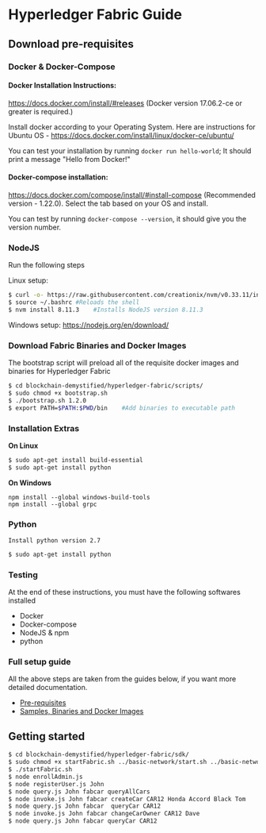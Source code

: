 # Hyperledger Fabric Guide

## Download pre-requisites

### Docker & Docker-Compose

#### Docker Installation Instructions: 
https://docs.docker.com/install/#releases (Docker version 17.06.2-ce or greater is required.)

Install docker according to your Operating System. Here are instructions for Ubuntu OS - https://docs.docker.com/install/linux/docker-ce/ubuntu/ 

You can test your installation by running `docker run hello-world`; It should print a message "Hello from Docker!"

#### Docker-compose installation: 
https://docs.docker.com/compose/install/#install-compose (Recommended version - 1.22.0). Select the tab based on your OS and install.

You can test by running `docker-compose --version`, it should give you the version number. 

### NodeJS

Run the following steps 

Linux setup:
```bash
$ curl -o- https://raw.githubusercontent.com/creationix/nvm/v0.33.11/install.sh | bash  #Installs NodeJS version manager
$ source ~/.bashrc #Reloads the shell
$ nvm install 8.11.3    #Installs NodeJS version 8.11.3
```
Windows setup: https://nodejs.org/en/download/

### Download Fabric Binaries and Docker Images

The bootstrap script will preload all of the requisite docker images and binaries for Hyperledger Fabric

```bash
$ cd blockchain-demystified/hyperledger-fabric/scripts/
$ sudo chmod +x bootstrap.sh
$ ./bootstrap.sh 1.2.0
$ export PATH=$PATH:$PWD/bin    #Add binaries to executable path
```
### Installation Extras

**On Linux**

``` bash
$ sudo apt-get install build-essential
$ sudo apt-get install python
```

**On Windows**
```
npm install --global windows-build-tools
npm install --global grpc
```
### Python
`Install python version 2.7`
```bash
$ sudo apt-get install python
```

### Testing

At the end of these instructions, you must have the following softwares installed
* Docker
* Docker-compose
* NodeJS & npm
* python

### Full setup guide
All the above steps are taken from the guides below, if you want more detailed documentation.

* [Pre-requisites](https://hyperledger-fabric.readthedocs.io/en/latest/prereqs.html)
* [Samples, Binaries and Docker Images](https://hyperledger-fabric.readthedocs.io/en/latest/install.html)

## Getting started

```bash
$ cd blockchain-demystified/hyperledger-fabric/sdk/
$ sudo chmod +x startFabric.sh ../basic-network/start.sh ../basic-network/stop.sh
$ ./startFabric.sh
$ node enrollAdmin.js
$ node registerUser.js John
$ node query.js John fabcar queryAllCars
$ node invoke.js John fabcar createCar CAR12 Honda Accord Black Tom
$ node query.js John fabcar  queryCar CAR12
$ node invoke.js John fabcar changeCarOwner CAR12 Dave 
$ node query.js John fabcar queryCar CAR12
```
